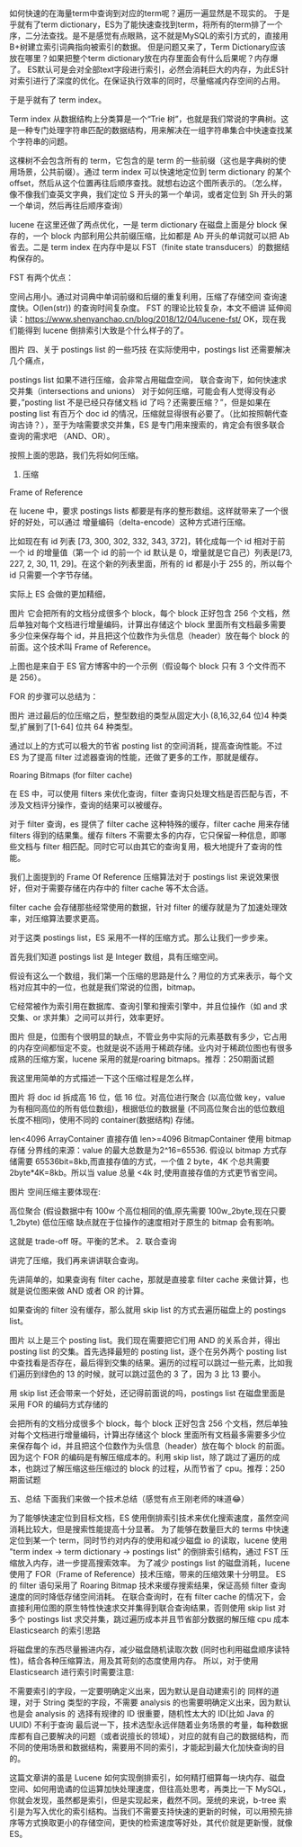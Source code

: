 






如何快速的在海量term中查询到对应的term呢？遍历一遍显然是不现实的。
于是乎就有了term dictionary，ES为了能快速查找到term，将所有的term排了一个序，二分法查找。是不是感觉有点眼熟，这不就是MySQL的索引方式的，直接用B+树建立索引词典指向被索引的数据。
但是问题又来了，Term Dictionary应该放在哪里？如果把整个term dictionary放在内存里面会有什么后果呢？内存爆了。
ES默认可是会对全部text字段进行索引，必然会消耗巨大的内存，为此ES针对索引进行了深度的优化。在保证执行效率的同时，尽量缩减内存空间的占用。

于是乎就有了 term index。

Term index 从数据结构上分类算是一个“Trie 树”，也就是我们常说的字典树。这是一种专门处理字符串匹配的数据结构，用来解决在一组字符串集合中快速查找某个字符串的问题。

这棵树不会包含所有的 term，它包含的是 term 的一些前缀（这也是字典树的使用场景，公共前缀）。通过 term index 可以快速地定位到 term dictionary 的某个 offset，然后从这个位置再往后顺序查找。就想右边这个图所表示的。（怎么样，像不像我们查英文字典，我们定位 S 开头的第一个单词，或者定位到 Sh 开头的第一个单词，然后再往后顺序查询）

lucene 在这里还做了两点优化，一是 term dictionary 在磁盘上面是分 block 保存的，一个 block 内部利用公共前缀压缩，比如都是 Ab 开头的单词就可以把 Ab 省去。二是 term index 在内存中是以 FST（finite state transducers）的数据结构保存的。

FST 有两个优点：

空间占用小。通过对词典中单词前缀和后缀的重复利用，压缩了存储空间
查询速度快。O(len(str)) 的查询时间复杂度。
FST 的理论比较复杂，本文不细讲
延伸阅读：https://www.shenyanchao.cn/blog/2018/12/04/lucene-fst/
OK，现在我们能得到 lucene 倒排索引大致是个什么样子的了。

图片
四、关于 postings list 的一些巧技
在实际使用中，postings list 还需要解决几个痛点，

postings list 如果不进行压缩，会非常占用磁盘空间，
联合查询下，如何快速求交并集（intersections and unions）
对于如何压缩，可能会有人觉得没有必要，”posting list 不是已经只存储文档 id 了吗？还需要压缩？”，但是如果在 posting list 有百万个 doc id 的情况，压缩就显得很有必要了。（比如按照朝代查询古诗？），至于为啥需要求交并集，ES 是专门用来搜索的，肯定会有很多联合查询的需求吧 （AND、OR）。

按照上面的思路，我们先将如何压缩。

1. 压缩

Frame of Reference

在 lucene 中，要求 postings lists 都要是有序的整形数组。这样就带来了一个很好的好处，可以通过 增量编码（delta-encode）这种方式进行压缩。

比如现在有 id 列表 [73, 300, 302, 332, 343, 372]，转化成每一个 id 相对于前一个 id 的增量值（第一个 id 的前一个 id 默认是 0，增量就是它自己）列表是[73, 227, 2, 30, 11, 29]。在这个新的列表里面，所有的 id 都是小于 255 的，所以每个 id 只需要一个字节存储。

实际上 ES 会做的更加精细，

图片
它会把所有的文档分成很多个 block，每个 block 正好包含 256 个文档，然后单独对每个文档进行增量编码，计算出存储这个 block 里面所有文档最多需要多少位来保存每个 id，并且把这个位数作为头信息（header）放在每个 block 的前面。这个技术叫 Frame of Reference。

上图也是来自于 ES 官方博客中的一个示例（假设每个 block 只有 3 个文件而不是 256）。

FOR 的步骤可以总结为：

图片
进过最后的位压缩之后，整型数组的类型从固定大小 (8,16,32,64 位)4 种类型,扩展到了[1-64] 位共 64 种类型。

通过以上的方式可以极大的节省 posting list 的空间消耗，提高查询性能。不过 ES 为了提高 filter 过滤器查询的性能，还做了更多的工作，那就是缓存。

Roaring Bitmaps (for filter cache)

在 ES 中，可以使用 filters 来优化查询，filter 查询只处理文档是否匹配与否，不涉及文档评分操作，查询的结果可以被缓存。

对于 filter 查询，es 提供了 filter cache 这种特殊的缓存，filter cache 用来存储 filters 得到的结果集。缓存 filters 不需要太多的内存，它只保留一种信息，即哪些文档与 filter 相匹配。同时它可以由其它的查询复用，极大地提升了查询的性能。

我们上面提到的 Frame Of Reference 压缩算法对于 postings list 来说效果很好，但对于需要存储在内存中的 filter cache 等不太合适。

filter cache 会存储那些经常使用的数据，针对 filter 的缓存就是为了加速处理效率，对压缩算法要求更高。

对于这类 postings list，ES 采用不一样的压缩方式。那么让我们一步步来。

首先我们知道 postings list 是 Integer 数组，具有压缩空间。

假设有这么一个数组，我们第一个压缩的思路是什么？用位的方式来表示，每个文档对应其中的一位，也就是我们常说的位图，bitmap。

它经常被作为索引用在数据库、查询引擎和搜索引擎中，并且位操作（如 and 求交集、or 求并集）之间可以并行，效率更好。

图片
但是，位图有个很明显的缺点，不管业务中实际的元素基数有多少，它占用的内存空间都恒定不变。也就是说不适用于稀疏存储。业内对于稀疏位图也有很多成熟的压缩方案，lucene 采用的就是roaring bitmaps。推荐：250期面试题

我这里用简单的方式描述一下这个压缩过程是怎么样，

图片
将 doc id 拆成高 16 位，低 16 位。对高位进行聚合 (以高位做 key，value 为有相同高位的所有低位数组)，根据低位的数据量 (不同高位聚合出的低位数组长度不相同)，使用不同的 container(数据结构) 存储。

len<4096 ArrayContainer 直接存值
len>=4096 BitmapContainer 使用 bitmap 存储
分界线的来源：value 的最大总数是为2^16=65536. 假设以 bitmap 方式存储需要 65536bit=8kb,而直接存值的方式，一个值 2 byte，4K 个总共需要2byte*4K=8kb。所以当 value 总量 <4k 时,使用直接存值的方式更节省空间。

图片
空间压缩主要体现在:

高位聚合 (假设数据中有 100w 个高位相同的值,原先需要 100w_2byte,现在只要 1_2byte)
低位压缩
缺点就在于位操作的速度相对于原生的 bitmap 会有影响。

这就是 trade-off 呀。平衡的艺术。
2. 联合查询

讲完了压缩，我们再来讲讲联合查询。

先讲简单的，如果查询有 filter cache，那就是直接拿 filter cache 来做计算，也就是说位图来做 AND 或者 OR 的计算。

如果查询的 filter 没有缓存，那么就用 skip list 的方式去遍历磁盘上的 postings list。

图片
以上是三个 posting list。我们现在需要把它们用 AND 的关系合并，得出 posting list 的交集。首先选择最短的 posting list，逐个在另外两个 posting list 中查找看是否存在，最后得到交集的结果。遍历的过程可以跳过一些元素，比如我们遍历到绿色的 13 的时候，就可以跳过蓝色的 3 了，因为 3 比 13 要小。

用 skip list 还会带来一个好处，还记得前面说的吗，postings list 在磁盘里面是采用 FOR 的编码方式存储的

会把所有的文档分成很多个 block，每个 block 正好包含 256 个文档，然后单独对每个文档进行增量编码，计算出存储这个 block 里面所有文档最多需要多少位来保存每个 id，并且把这个位数作为头信息（header）放在每个 block 的前面。
因为这个 FOR 的编码是有解压缩成本的。利用 skip list，除了跳过了遍历的成本，也跳过了解压缩这些压缩过的 block 的过程，从而节省了 cpu。推荐：250期面试题

五、总结
下面我们来做一个技术总结（感觉有点王刚老师的味道😂）

为了能够快速定位到目标文档，ES 使用倒排索引技术来优化搜索速度，虽然空间消耗比较大，但是搜索性能提高十分显著。
为了能够在数量巨大的 terms 中快速定位到某一个 term，同时节约对内存的使用和减少磁盘 io 的读取，lucene 使用 "term index -> term dictionary -> postings list" 的倒排索引结构，通过 FST 压缩放入内存，进一步提高搜索效率。
为了减少  postings list 的磁盘消耗，lucene 使用了 FOR（Frame of Reference）技术压缩，带来的压缩效果十分明显。
ES 的 filter 语句采用了 Roaring Bitmap 技术来缓存搜索结果，保证高频 filter 查询速度的同时降低存储空间消耗。
在联合查询时，在有 filter cache 的情况下，会直接利用位图的原生特性快速求交并集得到联合查询结果，否则使用 skip list 对多个 postings list 求交并集，跳过遍历成本并且节省部分数据的解压缩 cpu 成本
Elasticsearch 的索引思路

将磁盘里的东西尽量搬进内存，减少磁盘随机读取次数 (同时也利用磁盘顺序读特性)，结合各种压缩算法，用及其苛刻的态度使用内存。
所以，对于使用 Elasticsearch 进行索引时需要注意:

不需要索引的字段，一定要明确定义出来，因为默认是自动建索引的
同样的道理，对于 String 类型的字段，不需要 analysis 的也需要明确定义出来，因为默认也是会 analysis 的
选择有规律的 ID 很重要，随机性太大的 ID(比如 Java 的 UUID) 不利于查询
最后说一下，技术选型永远伴随着业务场景的考量，每种数据库都有自己要解决的问题（或者说擅长的领域），对应的就有自己的数据结构，而不同的使用场景和数据结构，需要用不同的索引，才能起到最大化加快查询的目的。

这篇文章讲的虽是 Lucene 如何实现倒排索引，如何精打细算每一块内存、磁盘空间、如何用诡谲的位运算加快处理速度，但往高处思考，再类比一下 MySQL，你就会发现，虽然都是索引，但是实现起来，截然不同。笼统的来说，b-tree 索引是为写入优化的索引结构。当我们不需要支持快速的更新的时候，可以用预先排序等方式换取更小的存储空间，更快的检索速度等好处，其代价就是更新慢，就像 ES。